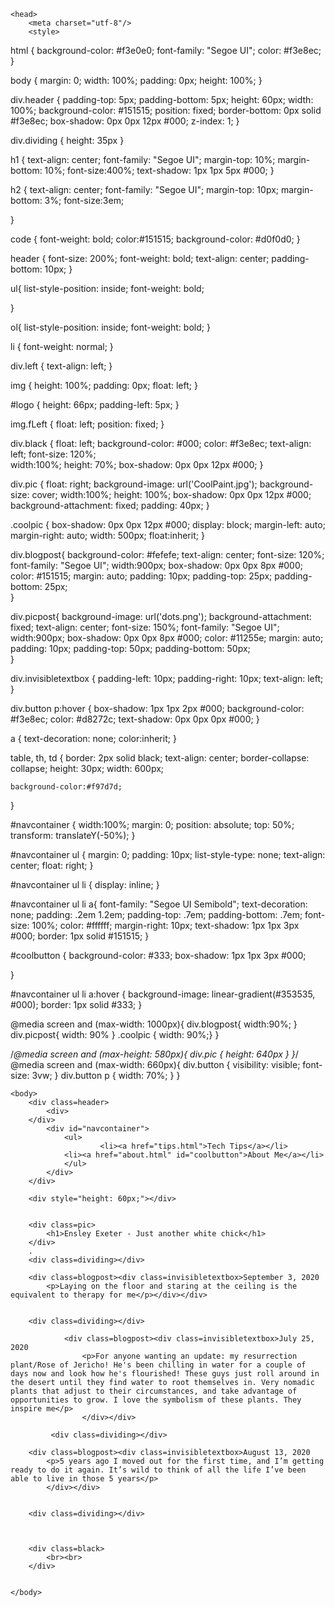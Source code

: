 <html lang="en">


    <head>
        <meta charset="utf-8"/>
        <style>
html {
	background-color: #f3e0e0;
	font-family: "Segoe UI";
    color: #f3e8ec;
} 

body { 
    margin: 0;
    width: 100%; 
    padding: 0px;
    height: 100%;
}

div.header {
    padding-top: 5px;
    padding-bottom: 5px;
    height: 60px;
	width: 100%;
	background-color: #151515;
    position: fixed;
    border-bottom: 0px solid #f3e8ec;
    box-shadow: 0px 0px 12px #000; 
    z-index: 1;
}

div.dividing {
    height: 35px
}

h1 {
    text-align: center;
	font-family: "Segoe UI";
    margin-top: 10%;
    margin-bottom: 10%;
    font-size:400%;
    text-shadow: 1px 1px 5px #000;
}

h2 {
    text-align: center;
	font-family: "Segoe UI";
    margin-top: 10px;
    margin-bottom: 3%;
    font-size:3em;

}

code {
    font-weight: bold;
    color:#151515;
    background-color: #d0f0d0;
}

header {
    font-size: 200%;
    font-weight: bold;
    text-align: center;
    padding-bottom: 10px;
}

ul{
	list-style-position: inside;
    font-weight: bold;
    
}

ol{
	list-style-position: inside;
    font-weight: bold;
}

li {
    font-weight: normal;
}

div.left {
   text-align: left; 
}

img {
	height: 100%;
 	padding: 0px;
    float: left;
}

#logo {
    height: 66px;
    padding-left: 5px;
}

img.fLeft {
	float: left;
    position: fixed;
}

div.black {
	float: left;
	background-color: #000;
    color: #f3e8ec;
	text-align: left; 
	font-size: 120%;	
    width:100%;
	height: 70%;
    box-shadow: 0px 0px 12px #000;
}

div.pic {
	float: right;
    background-image: url('CoolPaint.jpg');
    background-size: cover;
    width:100%;
	height: 100%;
    box-shadow: 0px 0px 12px #000; 
    background-attachment: fixed;
    padding: 40px;
}

.coolpic {
    box-shadow: 0px 0px 12px #000;
    display: block;
    margin-left: auto;
    margin-right: auto;
    width: 500px;
    float:inherit;
}


div.blogpost{
	background-color: #fefefe;
	text-align: center; 
	font-size: 120%;
    font-family: "Segoe UI";
    width:900px;
    box-shadow: 0px 0px 8px #000; 
    color: #151515;
    margin: auto;
    padding: 10px;
    padding-top: 25px;
    padding-bottom: 25px;    
}

div.picpost{
	background-image: url('dots.png');
    background-attachment: fixed;
	text-align: center; 
	font-size: 150%;
    font-family: "Segoe UI";
    width:900px;
    box-shadow: 0px 0px 8px #000; 
    color: #11255e;
    margin: auto;
    padding: 10px;
    padding-top: 50px;
    padding-bottom: 50px;    
}



div.invisibletextbox {
    padding-left: 10px;
    padding-right: 10px;
    text-align: left;
}

div.button p:hover {
    box-shadow: 1px 1px 2px #000;
    background-color: #f3e8ec;
    color: #d8272c;
    text-shadow: 0px 0px 0px #000;
}

a {
    text-decoration: none;
    color:inherit;
}


table, th, td {
	border: 2px solid black;
	text-align: center;
	border-collapse: collapse;
	height: 30px;
	width: 600px;
    
	background-color:#f97d7d;
}

#navcontainer {
    width:100%;
    margin: 0;
    position: absolute;
    top: 50%;
    transform: translateY(-50%);
}

#navcontainer ul {
    margin: 0;
    padding: 10px;
    list-style-type: none;
    text-align: center;
    float: right;
}

#navcontainer ul li { 
    display: inline; }

#navcontainer ul li a{
    font-family: "Segoe UI Semibold";
    text-decoration: none;
    padding: .2em 1.2em;
    padding-top: .7em;
    padding-bottom: .7em;
    font-size: 100%;
    color: #ffffff;
    margin-right: 10px;
    text-shadow: 1px 1px 3px #000;
    border: 1px solid #151515;
}

#coolbutton {
    background-color: #333;
    box-shadow: 1px 1px 3px #000;

}

#navcontainer ul li a:hover {
    background-image: linear-gradient(#353535, #000);
    border: 1px solid #333;
}


@media screen and (max-width: 1000px){
    div.blogpost{
        width:90%;
}
    div.picpost{
        width: 90%
    }
    .coolpic {
        width: 90%;}
}

/*@media screen and (max-height: 580px){
    div.pic {
        height: 640px
    }
}*/
@media screen and (max-width: 660px){
    div.button {
        visibility: visible;
        font-size: 3vw;
    }
    div.button p {
        width: 70%;
    }
}

</style>
        <title>SampleSite - Home</title>
        <link rel="icon" href="small_logo.png">
    </head>
    
    <body>
        <div class=header>
            <div>
		</div>
            <div id="navcontainer">
                <ul>
                        <li><a href="tips.html">Tech Tips</a></li>
                <li><a href="about.html" id="coolbutton">About Me</a></li>
                </ul>
            </div>
        </div>

        <div style="height: 60px;"></div>


        <div class=pic>
            <h1>Ensley Exeter - Just another white chick</h1>
        </div>
        .
        <div class=dividing></div>
        
        <div class=blogpost><div class=invisibletextbox>September 3, 2020
            <p>Laying on the floor and staring at the ceiling is the equivalent to therapy for me</p></div></div>
        
        
        <div class=dividing></div>
        
                <div class=blogpost><div class=invisibletextbox>July 25, 2020
                    <p>For anyone wanting an update: my resurrection plant/Rose of Jericho! He's been chilling in water for a couple of days now and look how he's flourished! These guys just roll around in the desert until they find water to root themselves in. Very nomadic plants that adjust to their circumstances, and take advantage of opportunities to grow. I love the symbolism of these plants. They inspire me</p>
                    </div></div>
    
             <div class=dividing></div>
        
        <div class=blogpost><div class=invisibletextbox>August 13, 2020
            <p>5 years ago I moved out for the first time, and I’m getting ready to do it again. It’s wild to think of all the life I’ve been able to live in those 5 years</p>
            </div></div>

        
        <div class=dividing></div>
        
        
        
        <div class=black>
            <br><br>
        </div>


    </body>

</html>
